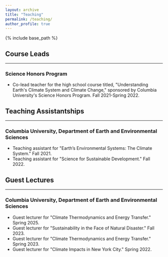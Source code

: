 ```yaml
---
layout: archive
title: "Teaching"
permalink: /teaching/
author_profile: true
---
```


{% include base_path %}

## Course Leads
---
### Science Honors Program
* Co-lead teacher for the high school course titled, "Understanding Earth's Climate System and Climate Change," sponsored by Columbia University's Science Honors Program. Fall 2021-Spring 2022.

## Teaching Assistantships
---
### Columbia University, Department of Earth and Environmental Sciences
* Teaching assistant for "Earth’s Environmental Systems: The Climate System." Fall 2021.
* Teaching assistant for "Science for Sustainable Development." Fall 2022.

## Guest Lectures
---
### Columbia University, Department of Earth and Environmental Sciences
* Guest lecturer for "Climate Thermodynamics and Energy Transfer." Spring 2025.
* Guest lecturer for "Sustainability in the Face of Natural Disaster." Fall 2023.
* Guest lecturer for "Climate Thermodynamics and Energy Transfer." Spring 2023.
* Guest lecturer for "Climate Impacts in New York City." Spring 2022.
